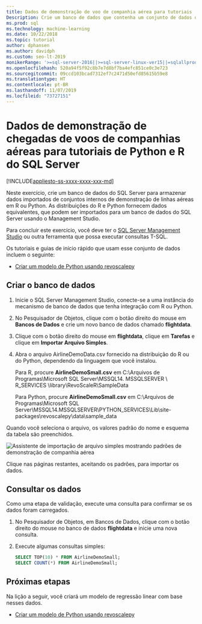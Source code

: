 ```yaml
---
title: Dados de demonstração de voo de companhia aérea para tutoriais
Description: Crie um banco de dados que contenha um conjunto de dados de companhia aérea em R e Python. Esse conjunto de dados é usado em exercícios que mostram como encapsular a linguagem R ou o código Python em um procedimento armazenado do SQL Server.
ms.prod: sql
ms.technology: machine-learning
ms.date: 10/22/2018
ms.topic: tutorial
author: dphansen
ms.author: davidph
ms.custom: seo-lt-2019
monikerRange: '>=sql-server-2016||>=sql-server-linux-ver15||=sqlallproducts-allversions'
ms.openlocfilehash: 520a94f5f92c8b7e7d8bf7ba4efc851ce0c3e723
ms.sourcegitcommit: 09ccd103bcad7312ef7c2471d50efd85615b59e8
ms.translationtype: HT
ms.contentlocale: pt-BR
ms.lasthandoff: 11/07/2019
ms.locfileid: "73727151"
---
```

#  <a name="airline-flight-arrival-demo-data-for-sql-server-python-and-r-tutorials"></a>Dados de demonstração de chegadas de voos de companhias aéreas para tutoriais de Python e R do SQL Server
[!INCLUDE[appliesto-ss-xxxx-xxxx-xxx-md](../../includes/appliesto-ss-xxxx-xxxx-xxx-md.md)]

Neste exercício, crie um banco de dados do SQL Server para armazenar dados importados de conjuntos internos de demonstração de linhas aéreas em R ou Python. As distribuições do R e Python fornecem dados equivalentes, que podem ser importados para um banco de dados do SQL Server usando o Management Studio.

Para concluir este exercício, você deve ter o [SQL Server Management Studio](https://docs.microsoft.com/sql/ssms/download-sql-server-management-studio-ssms?view=sql-server-2017) ou outra ferramenta que possa executar consultas T-SQL.

Os tutoriais e guias de início rápido que usam esse conjunto de dados incluem o seguinte:

+  [Criar um modelo de Python usando revoscalepy](use-python-revoscalepy-to-create-model.md)

## <a name="create-the-database"></a>Criar o banco de dados

1. Inicie o SQL Server Management Studio, conecte-se a uma instância do mecanismo de banco de dados que tenha integração com R ou Python.  

2. No Pesquisador de Objetos, clique com o botão direito do mouse em **Bancos de Dados** e crie um novo banco de dados chamado **flightdata**.

3. Clique com o botão direito do mouse em **flightdata**, clique em **Tarefas** e clique em **Importar Arquivo Simples**.

4. Abra o arquivo AirlineDemoData.csv fornecido na distribuição do R ou do Python, dependendo da linguagem que você instalou.

   Para R, procure **AirlineDemoSmall.csv** em C:\Arquivos de Programas\Microsoft SQL Server\MSSQL14. MSSQLSERVER \ R_SERVICES \library\RevoScaleR\SampleData
   
   Para Python, procure **AirlineDemoSmall.csv** em C:\Arquivos de Programas\Microsoft SQL Server\MSSQL14.MSSQLSERVER\PYTHON_SERVICES\Lib\site-packages\revoscalepy\data\sample_data
  
Quando você seleciona o arquivo, os valores padrão do nome e esquema da tabela são preenchidos.

  ![Assistente de importação de arquivo simples mostrando padrões de demonstração de companhia aérea](media/import-airlinedemosmall.png)

Clique nas páginas restantes, aceitando os padrões, para importar os dados.


## <a name="query-the-data"></a>Consultar os dados

Como uma etapa de validação, execute uma consulta para confirmar se os dados foram carregados.

1. No Pesquisador de Objetos, em Bancos de Dados, clique com o botão direito do mouse no banco de dados **flightdata** e inicie uma nova consulta.

2. Execute algumas consultas simples:

    ```sql
    SELECT TOP(10) * FROM AirlineDemoSmall;
    SELECT COUNT(*) FROM AirlineDemoSmall;
    ```

## <a name="next-steps"></a>Próximas etapas

Na lição a seguir, você criará um modelo de regressão linear com base nesses dados.

+ [Criar um modelo de Python usando revoscalepy](use-python-revoscalepy-to-create-model.md)
